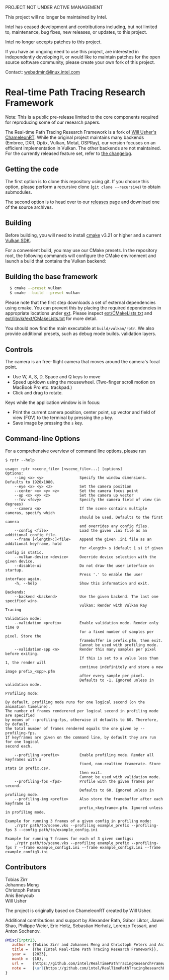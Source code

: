PROJECT NOT UNDER ACTIVE MANAGEMENT

This project will no longer be maintained by Intel.

Intel has ceased development and contributions including, but not limited to, maintenance, bug fixes, new releases, or updates, to this project.  

Intel no longer accepts patches to this project.

If you have an ongoing need to use this project, are interested in independently developing it, or would like to maintain patches for the open source software community, please create your own fork of this project.  

Contact: webadmin@linux.intel.com
# Real-time Path Tracing Research Framework

Note: This is a public pre-release limited to the core components
required for reproducing some of our research papers.

<!---
-->

The Real-time Path Tracing Research Framework is a fork of
[Will Usher's ChameleonRT](https://github.com/Twinklebear/ChameleonRT). While the
original project maintains many backends (Embree, DXR, Optix, Vulkan, Metal, OSPRay),
our version focuses on an efficient implementation in Vulkan. The other backends
are not maintained. For the currently released feature set, refer to [the changelog](CHANGELOG.md).

## Getting the code

The first option is to clone this repository using git. If you choose this option,
please perform a recursive clone (`git clone --recursive`) to obtain submodules.

The second option is to head over to our [releases](releases) page and download one of the source archives.

<!---
-->

## Building

Before building, you will need to install [cmake](https://cmake.org) v3.21 or higher
and a current [Vulkan SDK](https://vulkan.lunarg.com/).

For a convenient build, you may use our CMake presets. In the repository root,
the following commands will configure the CMake environment and launch a build
that contains the Vulkan backend:

<!---
-->
## Building the base framework

```sh
  $ cmake --preset vulkan
  $ cmake --build --preset vulkan
```

Please note that the first step downloads a set of external dependencies using cmake.
You can prevent this by placing the required dependencies in appropriate locations
under [ext](ext). Please inspect [ext/CMakeLists.txt](ext/CMakeLists.txt)
and [ext/libvkr/ext/CMakeLists.txt](ext/libvkr/ext/CMakeLists.txt) for more detail.

You should now find the main executable at `build/vulkan/rptr`. We also
provide additional presets, such as debug mode builds.
validation layers.


<!---
-->
## Controls

The camera is an free-flight camera that moves around the camera's focal point.

- Use W, A, S, D, Space and Q keys to move
- Speed up/down using the mousewheel. (Two-finger scroll motion on MacBook Pro etc. trackpad.)
- Click and drag to rotate.

Keys while the application window is in focus:

- Print the current camera position, center point, up vector and field of view (FOV) to the terminal by pressing the `p` key.
- Save image by pressing the `s` key.

## Command-line Options

For a comprehensive overview of command line options, please run

```shell
$ rptr --help

usage: rptr <scene_file> [<scene_file>...] [options]
Options:
	--img <x> <y>                Specify the window dimensions. Defaults to 1920x1080.
	--eye <x> <y> <z>            Set the camera position
	--center <x> <y> <z>         Set the camera focus point
	--up <x> <y> <z>             Set the camera up vector
	--fov <fovy>                 Specify the camera field of view (in degrees)
	--camera <n>                 If the scene contains multiple cameras, specify which
	                             should be used. Defaults to the first camera
	                             and overrides any config files.
	--config <file>              Load the given .ini file as an additional config file.
	--frame [<length>:]<file>    Append the given .ini file as an additional keyframe, hold 
	                             for <length> s (default 1 s) if given config is static.
	--vulkan-device <device>     Override device selection with the given device.
	--disable-ui                 Do not draw the user interface on startup.
	                             Press '.' to enable the user interface again.
	-h, --help                   Show this information and exit.

Backends:
	--backend <backend>          Use the given backend. The last one specified wins.
	                             vulkan: Render with Vulkan Ray Tracing

Validation mode:
	--validation <prefix>        Enable validation mode. Render only time 0
	                             for a fixed number of samples per pixel. Store the
	                             framebuffer in prefix.pfm, then exit.
	                             Cannot be used with profiling mode.
	--validation-spp <n>         Render this many samples per pixel before exiting.
	                             If this is set to a value less than 1, the render will
	                             continue indefinitely and store a new image prefix_<spp>.pfm
	                             after every sample per pixel.
	                             Defaults to -1. Ignored unless in validation mode.

Profiling mode:

By default, profiling mode runs for one logical second (on the animation timeline).
The number of frames renderered per logical second in profiling mode are specified
by means of --profiling-fps, otherwise it defaults to 60. Therefore, by default,
the total number of frames rendered equals the one given by --profiling-fps.
If keyframes are given on the command line, by default they are run for one logical
second each.

	--profiling <prefix>         Enable profiling mode. Render all keyframes with a
	                             fixed, non-realtime framerate. Store stats in prefix.csv,
	                             then exit.
	                             Cannot be used with validation mode.
	--profiling-fps <fps>        Profile with the given frames per second.
	                             Defaults to 60. Ignored unless in profiling mode.
	--profiling-img <prefix>     Also store the framebuffer after each keyframe in
	                             prefix_<keyframe>.pfm. Ignored unless in profiling mode.

Example for running 3 frames of a given config in profiling mode:
	./rptr path/to/scene.vks --profiling example_prefix --profiling-fps 3 --config path/to/example_config.ini

Example for running 7 frames for each of 3 given configs:
	./rptr path/to/scene.vks --profiling example_prefix --profiling-fps 7 --frame example_config1.ini --frame example_config2.ini --frame example_config3.ini
```

## Contributors

Tobias Zirr \
Johannes Meng \
Christoph Peters \
Anis Benyoub \
Will Usher

The project is originally based on ChameleonRT created by Will Usher.

Additional contributions and support by Alexander Rath,
Gábor Liktor, Jiawei Shao, Philippe Weier, Eric Heitz,
Sebastian Herholz, Lorenzo Tessari, and Anton Sochenov.

```bibtex
@Misc{irptr23,
   author = {Tobias Zirr and Johannes Meng and Christoph Peters and Anis Benyoub and Will Usher},
   title =  {The {Intel Real-time Path Tracing Research Framework}},
   year =   {2023},
   month =  {10},
   url =    {https://github.com/intel/RealTimePathTracingResearchFramework},
   note =   {\url{https://github.com/intel/RealTimePathTracingResearchFramework}}
}
```

